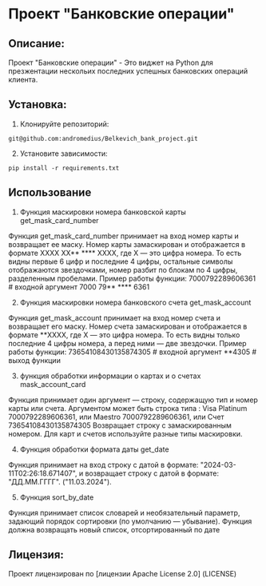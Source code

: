 # Проект "Банковские операции"

## Описание:

Проект "Банковские операции" - Это виджет на Python для презжентации нескольих последних
успешных банковских операций клиента. 

## Установка:

1. Клонируйте репозиторий:
```
git@github.com:andromedius/Belkevich_bank_project.git
```

2. Установите зависимости:
```
pip install -r requirements.txt
```
## Иcпользование

1. Функция маскировки номера банковской карты
get_mask_card_number

Функция get_mask_card_number принимает на вход номер карты и возвращает ее маску. 
Номер карты замаскирован и отображается в формате 
XXXX XX** **** XXXX, где 
X — это цифра номера. То есть видны первые 6 цифр и последние 4 цифры, остальные символы 
отображаются звездочками, номер разбит по блокам по 4 цифры, разделенным пробелами. 
Пример работы функции:
7000792289606361     # входной аргумент
7000 79** **** 6361


2. Функция маскировки номера банковского счета 
get_mask_account

Функция get_mask_account принимает на вход номер счета и возвращает его маску. 
Номер счета замаскирован и отображается в формате 
**XXXX, где 
X — это цифра номера. То есть видны только последние 4 цифры номера, 
а перед ними — две звездочки. Пример работы функции:
73654108430135874305  # входной аргумент
**4305  # выход функции

3. функция обработки информации о картах и о счетах 
mask_account_card

Функция принимает один аргумент — строку, содержащую тип и номер карты или счета.
Аргументом может быть строка типа :
Visa Platinum 7000792289606361, или 
Maestro 7000792289606361, или 
Счет 73654108430135874305
Возвращает строку с замаскированным номером. Для карт и счетов используйте разные типы маскировки. 

4. Функция обработки формата даты get_date

Функция принимает на вход строку с датой в формате: "2024-03-11T02:26:18.671407", и возвращает 
строку с датой в формате: "ДД.ММ.ГГГГ".
 ("11.03.2024").

5. Функция sort_by_date

Функция принимает список словарей и необязательный параметр, задающий порядок сортировки (по
умолчанию — убывание). Функция должна возвращать новый список, отсортированный по дате 

## Лицензия:

Проект лицензирован по [лицензии Apache License 2.0] (LICENSE)
